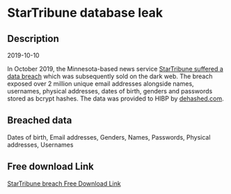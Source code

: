 # StarTribune database leak

## Description

2019-10-10

In October 2019, the Minnesota-based news service <a href="https://www.startribune.com/hacker-group-claims-to-have-stolen-star-tribune-user-information/570384542/" target="_blank" rel="noopener">StarTribune suffered a data breach</a> which was subsequently sold on the dark web. The breach exposed over 2 million unique email addresses alongside names, usernames, physical addresses, dates of birth, genders and passwords stored as bcrypt hashes. The data was provided to HIBP by <a href="https://dehashed.com/" target="_blank" rel="noopener">dehashed.com</a>.

## Breached data

Dates of birth, Email addresses, Genders, Names, Passwords, Physical addresses, Usernames

## Free download Link

[StarTribune breach Free Download Link](https://tinyurl.com/2b2k277t)